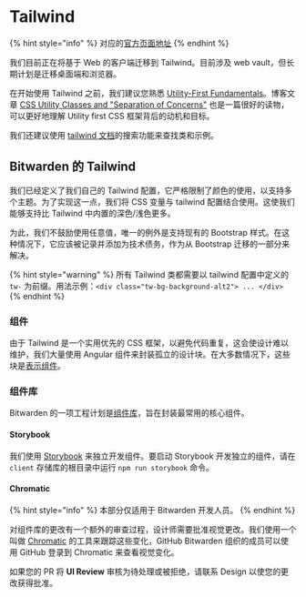 # Tailwind

{% hint style="info" %}
对应的[官方页面地址](https://contributing.bitwarden.com/contributing/code-style/tailwind)
{% endhint %}

我们目前正在将基于 Web 的客户端迁移到 Tailwind。目前涉及 web vault，但长期计划是迁移桌面端和浏览器。

在开始使用 Tailwind 之前，我们建议您熟悉 [Utility-First Fundamentals](https://tailwindcss.com/docs/utility-first)。博客文章 [CSS Utility Classes and "Separation of Concerns"](https://adamwathan.me/css-utility-classes-and-separation-of-concerns/) 也是一篇很好的读物，可以更好地理解 Utility first CSS 框架背后的动机和目标。

我们还建议使用 [tailwind 文档](https://tailwindcss.com/)的搜索功能来查找类和示例。

## Bitwarden 的 Tailwind <a href="#tailwind-at-bitwarden" id="tailwind-at-bitwarden"></a>

我们已经定义了我们自己的 Tailwind 配置，它严格限制了颜色的使用，以支持多个主题。为了实现这一点，我们将 CSS 变量与 tailwind 配置结合使用。这使我们能够支持比 Tailwind 中内置的深色/浅色更多。

为此，我们不鼓励使用任意值，唯一的例外是支持现有的 Bootstrap 样式。在这种情况下，它应该被记录并添加为技术债务，作为从 Bootstrap 迁移的一部分来解决。

{% hint style="warning" %}
所有 Tailwind 类都需要以 tailwind 配置中定义的 `tw-` 为前缀。用法示例：`<div class="tw-bg-background-alt2"> ... </div>`
{% endhint %}

### 组件 <a href="#components" id="components"></a>

由于 Tailwind 是一个实用优先的 CSS 框架，以避免代码重复，这会使设计难以维护，我们大量使用 Angular 组件来封装孤立的设计块。在大多数情况下，这些块是[表示组件](https://angular-training-guide.rangle.io/state-management/ngrx/component\_architecture)。

### 组件库 <a href="#component-library" id="component-library"></a>

Bitwarden 的一项工程计划是[组件库](https://github.com/bitwarden/clients/tree/master/libs/components)，旨在封装最常用的核心组件。

#### Storybook

我们使用 [Storybook](https://storybook.js.org/) 来独立开发组件。要启动 Storybook 开发独立的组件，请在 `client` 存储库的根目录中运行 `npm run storybook` 命令。

#### Chromatic

{% hint style="info" %}
本部分仅适用于 Bitwarden 开发人员。
{% endhint %}

对组件库的更改有一个额外的审查过程，设计师需要批准视觉更改。我们使用一个叫做 [Chromatic](https://www.chromatic.com/builds?appId=622b79f994de1f003a54ce6f) 的工具来跟踪这些变化，GitHub Bitwarden 组织的成员可以使用 GitHub 登录到 Chromatic 来查看视觉变化。

如果您的 PR 将 **UI Review** 审核为待处理或被拒绝，请联系 Design 以使您的更改获得批准。

<figure><img src="https://contributing.bitwarden.com/code-style/chromatic.png" alt=""><figcaption></figcaption></figure>
